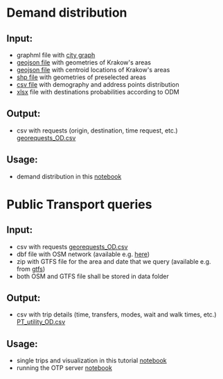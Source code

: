 # Demand distribution
## Input:
* graphml file with [city graph](https://github.com/OlhaShulikaUJ/SUM_project/blob/main/PT/data/Krakow.graphml)
* [geojson file](https://github.com/OlhaShulikaUJ/SUM_project/blob/main/PT/data/krk.geojson) with geometries of Krakow's areas
* [geojson file](https://github.com/OlhaShulikaUJ/SUM_project/blob/main/PT/data/krk_centroid.geojson) with centroid locations of Krakow's areas
* [shp file](https://github.com/OlhaShulikaUJ/SUM_project/blob/main/PT/data/Obszary_SUM.shp) with geometries of preselected areas
* [csv file](https://github.com/OlhaShulikaUJ/SUM_project/blob/main/PT/data/demografia_KRK.csv) with demography and address points distribution 
* [xlsx](https://github.com/OlhaShulikaUJ/SUM_project/blob/main/PT/data/Krakow_model_OD_matrices.xlsx) file with destinations probabilities according to ODM

## Output:
* csv with requests (origin, destination, time request, etc.) [georequests_OD.csv](https://github.com/OlhaShulikaUJ/SUM_project/tree/main/PT/georequests)

## Usage:
* demand distribution in this [notebook](https://github.com/OlhaShulikaUJ/SUM_project/blob/main/PT/demand_distribution.ipynb)

# Public Transport queries
## Input:
* csv  with requests [georequests_OD.csv](https://github.com/OlhaShulikaUJ/SUM_project/tree/main/PT/georequests)
* dbf file with OSM network (available e.g. [here](https://www.interline.io/osm/extracts/))
* zip with GTFS file for the area and date that we query (available e.g. from [gtfs](https://gtfs.ztp.krakow.pl/))
* both OSM and GTFS file shall be stored in data folder

## Output:
* csv with trip details (time, transfers, modes, wait and walk times, etc.) [PT_utility_OD.csv](https://github.com/OlhaShulikaUJ/SUM_project/blob/main/PT/georequests/PT_utility_OD(area10).csv)

## Usage:
* single trips and visualization in this tutorial [notebook](https://github.com/OlhaShulikaUJ/SUM_project/blob/main/PT/tutorial-KRK.ipynb)
* running the OTP server [notebook](https://github.com/OlhaShulikaUJ/SUM_project/blob/main/PT/SUM_utility.ipynb)
